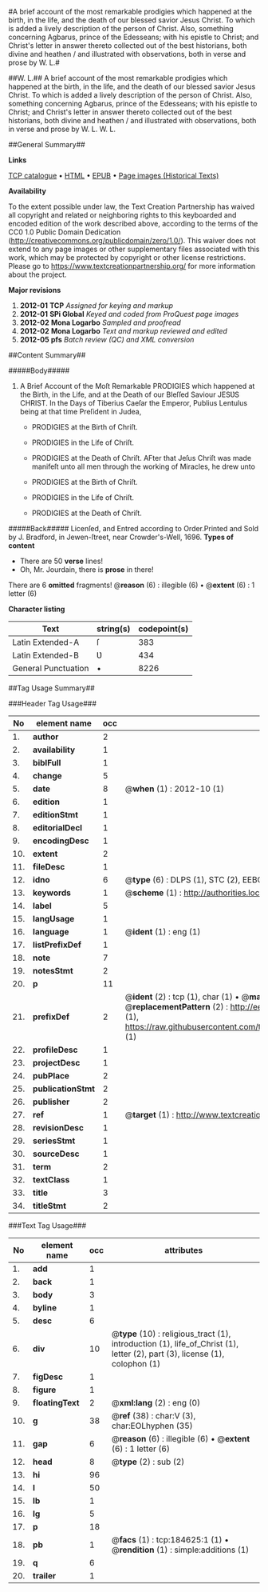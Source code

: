 #A brief account of the most remarkable prodigies which happened at the birth, in the life, and the death of our blessed savior Jesus Christ. To which is added a lively description of the person of Christ.  Also, something concerning Agbarus, prince of the Edesseans; with his epistle to Christ; and Christ's letter in answer thereto collected out of the best historians, both divine and heathen / and illustrated with observations, both in verse and prose by W. L.#

##W. L.##
A brief account of the most remarkable prodigies which happened at the birth, in the life, and the death of our blessed savior Jesus Christ. To which is added a lively description of the person of Christ.  Also, something concerning Agbarus, prince of the Edesseans; with his epistle to Christ; and Christ's letter in answer thereto collected out of the best historians, both divine and heathen / and illustrated with observations, both in verse and prose by W. L.
W. L.

##General Summary##

**Links**

[TCP catalogue](http://www.ota.ox.ac.uk/tcp/)  • 
[HTML](http://tei.it.ox.ac.uk/tcp/Texts-HTML/free/B09/B09349.html)  • 
[EPUB](http://tei.it.ox.ac.uk/tcp/Texts-EPUB/free/B09/B09349.epub) • 
[Page images (Historical Texts)](https://historicaltexts.jisc.ac.uk/eebo-64551348e)

**Availability**

To the extent possible under law, the Text Creation Partnership has waived all copyright and related or neighboring rights to this keyboarded and encoded edition of the work described above, according to the terms of the CC0 1.0 Public Domain Dedication (http://creativecommons.org/publicdomain/zero/1.0/). This waiver does not extend to any page images or other supplementary files associated with this work, which may be protected by copyright or other license restrictions. Please go to https://www.textcreationpartnership.org/ for more information about the project.

**Major revisions**

1. __2012-01__ __TCP__ *Assigned for keying and markup*
1. __2012-01__ __SPi Global__ *Keyed and coded from ProQuest page images*
1. __2012-02__ __Mona Logarbo__ *Sampled and proofread*
1. __2012-02__ __Mona Logarbo__ *Text and markup reviewed and edited*
1. __2012-05__ __pfs__ *Batch review (QC) and XML conversion*

##Content Summary##

#####Body#####

1. A Brief Account of the Moſt Remarkable PRODIGIES which happened at the Birth, in the Life, and at the Death of our Bleſſed Saviour JESƲS CHRIST.
In the Days of Tiberius Caeſar the Emperor, Publius Lentulus being at that time Preſident in Judea, 
      * PRODIGIES at the Birth of Chriſt.

      * PRODIGIES in the Life of Chriſt.

      * PRODIGIES at the Death of Chriſt.
AFter that Jeſus Chriſt was made manifeſt unto all men through the working of Miracles, he drew unto
      * PRODIGIES at the Birth of Chriſt.

      * PRODIGIES in the Life of Chriſt.

      * PRODIGIES at the Death of Chriſt.

#####Back#####
Licenſed, and Entred according to Order.Printed and Sold by J. Bradford, in Jewen-ſtreet, near Crowder's-Well, 1696.
**Types of content**

  * There are 50 **verse** lines!
  * Oh, Mr. Jourdain, there is **prose** in there!

There are 6 **omitted** fragments! 
 @__reason__ (6) : illegible (6)  •  @__extent__ (6) : 1 letter (6)

**Character listing**


|Text|string(s)|codepoint(s)|
|---|---|---|
|Latin Extended-A|ſ|383|
|Latin Extended-B|Ʋ|434|
|General Punctuation|•|8226|

##Tag Usage Summary##

###Header Tag Usage###

|No|element name|occ|attributes|
|---|---|---|---|
|1.|__author__|2||
|2.|__availability__|1||
|3.|__biblFull__|1||
|4.|__change__|5||
|5.|__date__|8| @__when__ (1) : 2012-10 (1)|
|6.|__edition__|1||
|7.|__editionStmt__|1||
|8.|__editorialDecl__|1||
|9.|__encodingDesc__|1||
|10.|__extent__|2||
|11.|__fileDesc__|1||
|12.|__idno__|6| @__type__ (6) : DLPS (1), STC (2), EEBO-CITATION (1), OCLC (1), VID (1)|
|13.|__keywords__|1| @__scheme__ (1) : http://authorities.loc.gov/ (1)|
|14.|__label__|5||
|15.|__langUsage__|1||
|16.|__language__|1| @__ident__ (1) : eng (1)|
|17.|__listPrefixDef__|1||
|18.|__note__|7||
|19.|__notesStmt__|2||
|20.|__p__|11||
|21.|__prefixDef__|2| @__ident__ (2) : tcp (1), char (1)  •  @__matchPattern__ (2) : ([0-9\-]+):([0-9IVX]+) (1), (.+) (1)  •  @__replacementPattern__ (2) : http://eebo.chadwyck.com/downloadtiff?vid=$1&page=$2 (1), https://raw.githubusercontent.com/textcreationpartnership/Texts/master/tcpchars.xml#$1 (1)|
|22.|__profileDesc__|1||
|23.|__projectDesc__|1||
|24.|__pubPlace__|2||
|25.|__publicationStmt__|2||
|26.|__publisher__|2||
|27.|__ref__|1| @__target__ (1) : http://www.textcreationpartnership.org/docs/. (1)|
|28.|__revisionDesc__|1||
|29.|__seriesStmt__|1||
|30.|__sourceDesc__|1||
|31.|__term__|2||
|32.|__textClass__|1||
|33.|__title__|3||
|34.|__titleStmt__|2||


###Text Tag Usage###

|No|element name|occ|attributes|
|---|---|---|---|
|1.|__add__|1||
|2.|__back__|1||
|3.|__body__|3||
|4.|__byline__|1||
|5.|__desc__|6||
|6.|__div__|10| @__type__ (10) : religious_tract (1), introduction (1), life_of_Christ (1), letter (2), part (3), license (1), colophon (1)|
|7.|__figDesc__|1||
|8.|__figure__|1||
|9.|__floatingText__|2| @__xml:lang__ (2) : eng (0)|
|10.|__g__|38| @__ref__ (38) : char:V (3), char:EOLhyphen (35)|
|11.|__gap__|6| @__reason__ (6) : illegible (6)  •  @__extent__ (6) : 1 letter (6)|
|12.|__head__|8| @__type__ (2) : sub (2)|
|13.|__hi__|96||
|14.|__l__|50||
|15.|__lb__|1||
|16.|__lg__|5||
|17.|__p__|18||
|18.|__pb__|1| @__facs__ (1) : tcp:184625:1 (1)  •  @__rendition__ (1) : simple:additions (1)|
|19.|__q__|6||
|20.|__trailer__|1||
